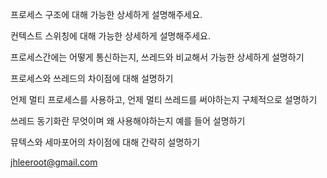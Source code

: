 프로세스 구조에 대해 가능한 상세하게 설명해주세요.

컨텍스트 스위칭에 대해 가능한 상세하게 설명해주세요.



프로세스간에는 어떻게 통신하는지, 쓰레드와 비교해서 가능한 상세하게 설명하기

프로세스와 쓰레드의 차이점에 대해 설명하기

언제 멀티 프로세스를 사용하고, 언제 멀티 쓰레드를 써야하는지 구체적으로 설명하기

쓰레드 동기화란 무엇이며 왜 사용해야하는지 예를 들어 설명하기

뮤텍스와 세마포어의 차이점에 대해 간략히 설명하기

jhleeroot@gmail.com